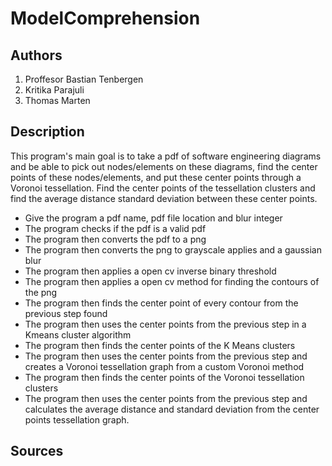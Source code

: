 # ModelComprehension

## Authors
1. Proffesor Bastian Tenbergen
2. Kritika Parajuli
3. Thomas Marten

## Description

This program's main goal is to take a pdf of software engineering diagrams and be able to pick out nodes/elements on these diagrams, find the center points of these nodes/elements, and put these center points through a Voronoi tessellation. Find the center points of the tessellation clusters and find the average distance standard deviation between these center points. 

* Give the program a pdf name, pdf file location and blur integer
* The program checks if the pdf is a valid pdf
* The program then converts the pdf to a png
* The program then converts the png to grayscale applies and a gaussian blur
* The program then applies a open cv inverse binary threshold
* The program then applies a open cv method for finding the contours of the png
* The program then finds the center point of every contour from the previous step found
* The program then uses the center points from the previous step in a Kmeans cluster algorithm
* The program then finds the center points of the K Means clusters
* The program then uses the center points from the previous step and creates a Voronoi tessellation graph from a custom Voronoi method
* The program then finds the center points of the Voronoi tessellation clusters
* The program then uses the center points from the previous step and calculates the average distance and standard deviation from the center points tessellation graph.

## Sources

